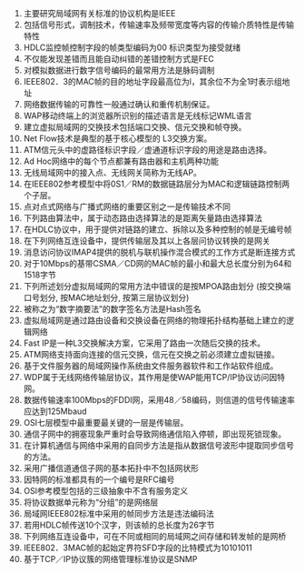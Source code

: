 1. 主要研究局域网有关标准的协议机构是IEEE
2. 包括信号形式，调制技术，传输速率及频带宽度等内容的传输介质特性是传输特性
3. HDLC监控帧控制字段的帧类型编码为00 标识类型为接受就绪
4. 不仅能发现差错而且能自动纠错的差错控制方式是FEC
5. 对模拟数据进行数字信号编码的最常用方法是脉码调制
6. IEEE802．3的MAC帧的目的地址字段最高位为l，其余位不为全1时表示组地址
7. 网络数据传输的可靠性一般通过确认和重传机制保证。   
8. WAP移动终端上的浏览器所识别的描述语言是无线标记WML语言
9.  建立虚拟局域网的交换技术包括端口交换、信元交换和帧夺换。
10. Net Flow技术是典型的基于核心模型的 L3交换方案。
11. ATM信元头中的虚路径标识字段／虚通道标识字段的用途是路由选择。
12. Ad Hoc网络中的每个节点都兼有路由器和主机两种功能
13. 无线局域网中的接入点、无线网关简称为无线AP。
14. 在IEEE802参考模型中将0S1／RM的数据链路层分为MAC和逻辑链路控制两个子层。
15. 点对点式网络与广播式网络的重要区别之一是传输技术不同
16. 下列路由算法中，属于动态路由选择算法的是距离矢量路由选择算法
17. 在HDLC协议中，用于提供对链路的建立、拆除以及多种控制的帧是无编号帧 
18. 在下列网络互连设备中，提供传输层及其以上各层问协议转换的是网关
19. 消息访问协议IMAP4提供的脱机与联机操作混合模式的工作方式是断连接方式
20. 对于10Mbps的基带CSMA／CD网的MAC帧的最小和最大总长度分别为64和1518字节
21. 下列所述划分虚拟局域网的常用方法中错误的是按MPOA路由划分 (按交换端口号划分, 按MAC地址划分, 按第三层协议划分)
22. 被称之为“数字摘要法”的数字签名方法是Hash签名 
23. 虚拟局域网是通过路由设备和交换设备在网络的物理拓扑结构基础上建立的逻辑网络
24. Fast IP是一种L3交换解决方案，它采用了路由一次随后交换的技术。
25. ATM网络支持面向连接的信元交换，信元在交换之前必须建立虚拟链接。
26. 基于文件服务器的局域网操作系统由文件服务器软件和工作站软件组成。
27. WDP属于无线网络传输层协议，其作用是使WAP能用TCP/IP协议访问因特网。  
28. 数据传输速率100Mbps的FDDI网，采用48／58编码，则信道的信号传输速率应达到125Mbaud
29. OSI七层模型中最重要最关键的一层是传输层。
30. 通信子网中的拥塞现象严重时会导致网络通信陷入停顿，即出现死锁现象。
31. 在计算机通信与网络中采用的自同步方法是指从数据信号波形中提取同步信号的方法。
32. 采用广播信道通信子网的基本拓扑中不包括网状形
33. 因特网的标准都具有的一个编号是RFC编号  
34. OSl参考模型包括的三级抽象中不含有服务定义  
35. 将协议数据单元称为“分组”的是网络层
36. 局域网IEEE802标准中采用的帧同步方法是违法编码法        
37. 若用HDLC帧传送10个汉字，则该帧的总长度为26字节
38. 下列网络互连设备中，可在不同或相同的局域网之间存储和转发帧的是网桥
39. IEEE802．3MAC帧的起始定界符SFD字段的比特模式为10101011
40. 基于TCP／IP协议簇的网络管理标准协议是SNMP